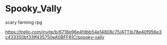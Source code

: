# Spooky_Vally
scary farming rpg


https://trello.com/invite/b/6718e96e4fdbb54e14808c75/ATTIb78e40f956e3c433350bf33ff435750eA0BFF81C/spooky-vally
